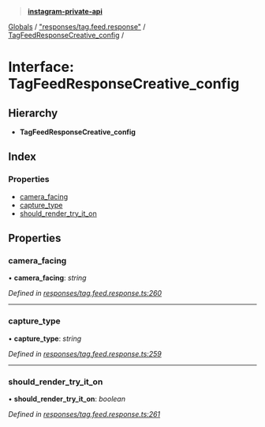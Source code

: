 > **[instagram-private-api](../README.md)**

[Globals](../README.md) / ["responses/tag.feed.response"](../modules/_responses_tag_feed_response_.md) / [TagFeedResponseCreative_config](_responses_tag_feed_response_.tagfeedresponsecreative_config.md) /

# Interface: TagFeedResponseCreative_config

## Hierarchy

* **TagFeedResponseCreative_config**

## Index

### Properties

* [camera_facing](_responses_tag_feed_response_.tagfeedresponsecreative_config.md#camera_facing)
* [capture_type](_responses_tag_feed_response_.tagfeedresponsecreative_config.md#capture_type)
* [should_render_try_it_on](_responses_tag_feed_response_.tagfeedresponsecreative_config.md#should_render_try_it_on)

## Properties

###  camera_facing

• **camera_facing**: *string*

*Defined in [responses/tag.feed.response.ts:260](https://github.com/dilame/instagram-private-api/blob/01eb399/src/responses/tag.feed.response.ts#L260)*

___

###  capture_type

• **capture_type**: *string*

*Defined in [responses/tag.feed.response.ts:259](https://github.com/dilame/instagram-private-api/blob/01eb399/src/responses/tag.feed.response.ts#L259)*

___

###  should_render_try_it_on

• **should_render_try_it_on**: *boolean*

*Defined in [responses/tag.feed.response.ts:261](https://github.com/dilame/instagram-private-api/blob/01eb399/src/responses/tag.feed.response.ts#L261)*